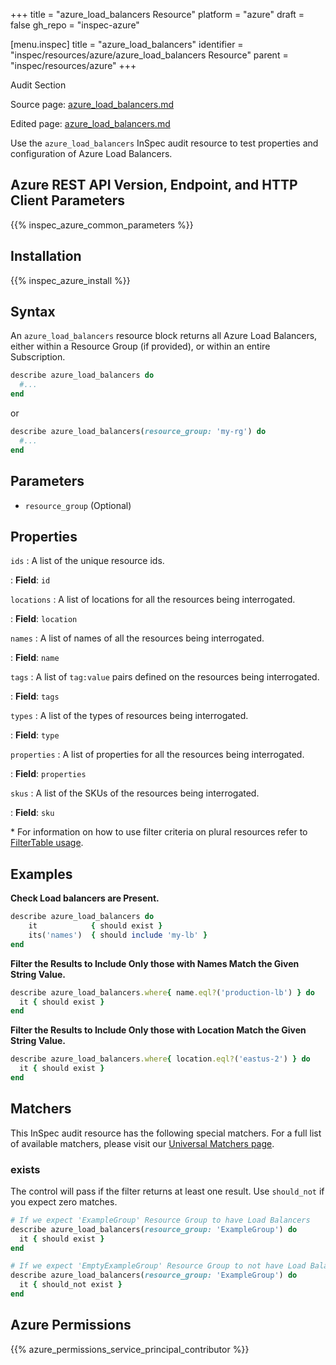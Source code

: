 +++
title = "azure_load_balancers Resource"
platform = "azure"
draft = false
gh_repo = "inspec-azure"

[menu.inspec]
title = "azure_load_balancers"
identifier = "inspec/resources/azure/azure_load_balancers Resource"
parent = "inspec/resources/azure"
+++

<div class="admonition-note">
<p class="admonition-note-title">Audit Section</p>
<div class="admonition-note-text">
<p>Source page: <a href="https://github.com/inspec/inspec-azure/blob/main/docs/resources/azure_load_balancers.md">azure_load_balancers.md</a></p>
<p>Edited page: <a href="https://github.com/ianmadd/inspec-azure/blob/im/hugo/docs-chef-io/content/inspec/resources/azure_load_balancers.md">azure_load_balancers.md</a></p>
</div>
</div>



Use the `azure_load_balancers` InSpec audit resource to test properties and configuration of Azure Load Balancers.

## Azure REST API Version, Endpoint, and HTTP Client Parameters

{{% inspec_azure_common_parameters %}}

## Installation

{{% inspec_azure_install %}}

## Syntax

An `azure_load_balancers` resource block returns all Azure Load Balancers, either within a Resource Group (if provided), or within an entire Subscription.
```ruby
describe azure_load_balancers do
  #...
end
```
or
```ruby
describe azure_load_balancers(resource_group: 'my-rg') do
  #...
end
```

## Parameters

- `resource_group` (Optional)

## Properties

`ids`
: A list of the unique resource ids.

: **Field**: `id`

`locations`
: A list of locations for all the resources being interrogated.

: **Field**: `location`

`names`
: A list of names of all the resources being interrogated.

: **Field**: `name`

`tags`
: A list of `tag:value` pairs defined on the resources being interrogated.

: **Field**: `tags`

`types`
: A list of the types of resources being interrogated.

: **Field**: `type`

`properties`
: A list of properties for all the resources being interrogated.

: **Field**: `properties`

`skus`
: A list of the SKUs of the resources being interrogated.

: **Field**: `sku`

<superscript>*</superscript> For information on how to use filter criteria on plural resources refer to [FilterTable usage](https://github.com/inspec/inspec/blob/master/dev-docs/filtertable-usage.md).

## Examples

**Check Load balancers are Present.**

````ruby
describe azure_load_balancers do
    it            { should exist }
    its('names')  { should include 'my-lb' }
end
````
**Filter the Results to Include Only those with Names Match the Given String Value.**

```ruby
describe azure_load_balancers.where{ name.eql?('production-lb') } do
  it { should exist }
end
```
**Filter the Results to Include Only those with Location Match the Given String Value.**

```ruby
describe azure_load_balancers.where{ location.eql?('eastus-2') } do
  it { should exist }
end
```

## Matchers

This InSpec audit resource has the following special matchers. For a full list of available matchers, please visit our [Universal Matchers page](https://www.inspec.io/docs/reference/matchers/).

### exists

The control will pass if the filter returns at least one result. Use `should_not` if you expect zero matches.
```ruby
# If we expect 'ExampleGroup' Resource Group to have Load Balancers
describe azure_load_balancers(resource_group: 'ExampleGroup') do
  it { should exist }
end

# If we expect 'EmptyExampleGroup' Resource Group to not have Load Balancers
describe azure_load_balancers(resource_group: 'ExampleGroup') do
  it { should_not exist }
end
```

## Azure Permissions

{{% azure_permissions_service_principal_contributor %}}

